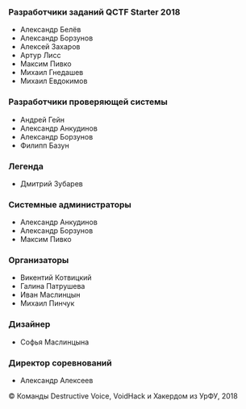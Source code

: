 ### Разработчики заданий QCTF Starter 2018

* Александр Белёв
* Александр Борзунов
* Алексей Захаров
* Артур Лисс
* Максим Пивко
* Михаил Гнедашев
* Михаил Евдокимов

### Разработчики проверяющей системы

* Андрей Гейн
* Александр Анкудинов
* Александр Борзунов
* Филипп Базун

### Легенда

* Дмитрий Зубарев

### Системные администраторы

* Александр Анкудинов
* Александр Борзунов
* Максим Пивко

### Организаторы

* Викентий Котвицкий
* Галина Патрушева
* Иван Маслинцын
* Михаил Пинчук

### Дизайнер

* Софья Маслинцына

### Директор соревнований

* Александр Алексеев

&copy; Команды Destructive Voice, VoidHack и Хакердом из УрФУ, 2018
